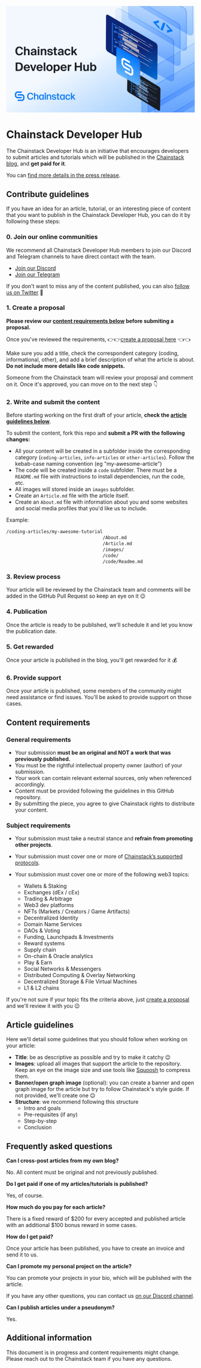 ![](./dev-hub-banner.jpeg)

# Chainstack Developer Hub

The Chainstack Developer Hub is an initiative that encourages developers to submit articles and tutorials which will be published in the [Chainstack blog](https://chainstack.com/blog/), and **get paid for it**.

You can [find more details in the press release]().

## Contribute guidelines

If you have an idea for an article, tutorial, or an interesting piece of content that you want to publish in the Chainstack Developer Hub, you can do it by following these steps:

### 0. Join our online communities

We recommend all Chainstack Developer Hub members to join our Discord and Telegram channels to have direct contact with the team.

- [Join our Discord](https://discord.gg/Cymtg2f7pX)
- [Join our Telegram](https://t.me/chainstack)

If you don't want to miss any of the content published, you can also [follow us on Twitter](https://twitter.com/ChainstackHQ) 🤙

### 1. Create a proposal

**Please review our [content requirements below](#content-requirements) before submiting a proposal.**

Once you've reviewed the requirements, 👉👉[create a proposal here](https://github.com/chainstack/developer-hub-content/issues/new?assignees=&labels=&template=proposal.md&title=%5BPROPOSAL%5D) 👈👈

Make sure you add a title, check the correspondent category (coding, informational, other), and add a brief description of what the article is about. **Do not include more details like code snippets.**

Someone from the Chainstack team will review your proposal and comment on it. Once it's approved, you can move on to the next step 👇

### 2. Write and submit the content

Before starting working on the first draft of your article, **check the [article guidelines below](#article-guidelines)**.

To submit the content, fork this repo and **submit a PR with the following changes:**

- All your content will be created in a subfolder inside the corresponding category (`coding-articles`, `info-articles` or `other-articles`). Follow the kebab-case naming convention (eg "my-awesome-article")
- The code will be created inside a `code` subfolder. There must be a `README.md` file with instructions to install dependencies, run the code, etc.
- All images will stored inside an `images` subfolder.
- Create an `Article.md` file with the article itself.
- Create an `About.md` file with information about you and some websites and social media profiles that you'd like us to include.

Example:

```
/coding-articles/my-awesome-tutorial
                                    /About.md
                                    /Article.md
                                    /images/
                                    /code/
                                    /code/Readme.md
```

### 3. Review process

Your article will be reviewed by the Chainstack team and comments will be added in the GitHub Pull Request so keep an eye on it 😉

### 4. Publication

Once the article is ready to be published, we'll schedule it and let you know the publication date.

### 5. Get rewarded

Once your article is published in the blog, you'll get rewarded for it 💰

### 6. Provide support

Once your article is published, some members of the community might need assistance or find issues. You'll be asked to provide support on those cases.

## Content requirements

### General requirements

- Your submission **must be an original and NOT a work that was previously published.**
- You must be the rightful intellectual property owner (author) of your submission.
- Your work can contain relevant external sources, only when referenced accordingly.
- Content must be provided following the guidelines in this GitHub repository.
- By submitting the piece, you agree to give Chainstack rights to distribute your content.

### Subject requirements

- Your submission must take a neutral stance and **refrain from promoting other projects**.
- Your submission must cover one or more of [Chainstack’s supported protocols](https://chainstack.com/protocols/).
- Your submission must cover one or more of the following web3 topics:

  - Wallets & Staking
  - Exchanges (dEx / cEx)
  - Trading & Arbitrage
  - Web3 dev platforms
  - NFTs (Markets / Creators / Game Artifacts)
  - Decentralized Identity
  - Domain Name Services
  - DAOs & Voting
  - Funding, Launchpads & Investments
  - Reward systems
  - Supply chain
  - On-chain & Oracle analytics
  - Play & Earn
  - Social Networks & Messengers
  - Distributed Computing & Overlay Networking
  - Decentralized Storage & File Virtual Machines
  - L1 & L2 chains

If you're not sure if your topic fits the criteria above, just [create a proposal](https://github.com/chainstack/developer-hub-content/issues/new?assignees=&labels=&template=proposal.md&title=%5BPROPOSAL%5D) and we'll review it with you 😉

## Article guidelines

Here we'll detail some guidelines that you should follow when working on your article:

- **Title**: be as descriptive as possible and try to make it catchy 😉
- **Images**: upload all images that support the article to the repository. Keep an eye on the image size and use tools like [Squoosh](https://squoosh.app/) to compress them.
- **Banner/open graph image** (optional): you can create a banner and open graph image for the article but try to follow Chainstack's style guide. If not provided, we'll create one 😉
- **Structure**: we recommend following this structure
  - Intro and goals
  - Pre-requisites (if any)
  - Step-by-step
  - Conclusion

## Frequently asked questions

**Can I cross-post articles from my own blog?**

No. All content must be original and not previously published.

**Do I get paid if one of my articles/tutorials is published?**

Yes, of course.

**How much do you pay for each article?**

There is a fixed reward of $200 for every accepted and published article with an additional $100 bonus reward in some cases.

**How do I get paid?**

Once your article has been published, you have to create an invoice and send it to us.

**Can I promote my personal project on the article?**

You can promote your projects in your bio, which will be published with the article.

If you have any other questions, you can contact us [on our Discord channel](https://discord.gg/Cymtg2f7pX).

**Can I publish articles under a pseudonym?**

Yes.

## Additional information

This document is in progress and content requirements might change. Please reach out to the Chainstack team if you have any questions.
